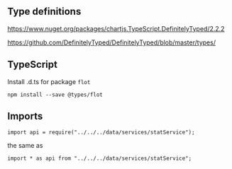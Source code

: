 ## Type definitions

<https://www.nuget.org/packages/chartjs.TypeScript.DefinitelyTyped/2.2.2>

<https://github.com/DefinitelyTyped/DefinitelyTyped/blob/master/types/>

## TypeScript

Install .d.ts
for package ```flot```

```
npm install --save @types/flot
```

## Imports

```
import api = require("../../../data/services/statService");
```

the same as

```
import * as api from "../../../data/services/statService";
```
